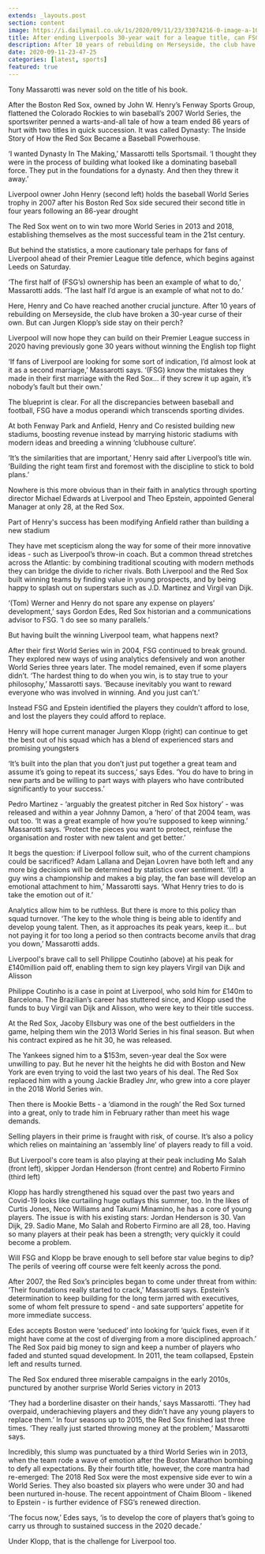 ```yaml
---
extends: _layouts.post
section: content
image: https://i.dailymail.co.uk/1s/2020/09/11/23/33074216-0-image-a-102_1599862738908.jpg 
title: After ending Liverpools 30-year wait for a league title, can FSG keep Jurgen Klopps side on top?  
description: After 10 years of rebuilding on Merseyside, the club have broken a 30-year curse after winning the Premier League title. But can Jurgen Klopps side stay on their perch? 
date: 2020-09-11-23-47-25 
categories: [latest, sports] 
featured: true 
--- 
```

Tony Massarotti was never sold on the title of his book.

After the Boston Red Sox, owned by John W. Henry’s Fenway Sports Group, flattened the Colorado Rockies to win baseball’s 2007 World Series, the sportswriter penned a warts-and-all tale of how a team ended 86 years of hurt with two titles in quick succession. It was called Dynasty: The Inside Story of How the Red Sox Became a Baseball Powerhouse.

‘I wanted Dynasty In The Making,’ Massarotti tells Sportsmail. ‘I thought they were in the process of building what looked like a dominating baseball force. They put in the foundations for a dynasty. And then they threw it away.’

Liverpool owner John Henry (second left) holds the baseball World Series trophy in 2007 after his Boston Red Sox side secured their second title in four years following an 86-year drought

The Red Sox went on to win two more World Series in 2013 and 2018, establishing themselves as the most successful team in the 21st century.

But behind the statistics, a more cautionary tale perhaps for fans of Liverpool ahead of their Premier League title defence, which begins against Leeds on Saturday.

‘The first half of (FSG’s) ownership has been an example of what to do,’ Massarotti adds. ‘The last half I’d argue is an example of what not to do.’

Here, Henry and Co have reached another crucial juncture. After 10 years of rebuilding on Merseyside, the club have broken a 30-year curse of their own. But can Jurgen Klopp’s side stay on their perch?

Liverpool will now hope they can build on their Premier League success in 2020 having previously gone 30 years without winning the English top flight

‘If fans of Liverpool are looking for some sort of indication, I’d almost look at it as a second marriage,’ Massarotti says. ‘(FSG) know the mistakes they made in their first marriage with the Red Sox... if they screw it up again, it’s nobody’s fault but their own.’

The blueprint is clear. For all the discrepancies between baseball and football, FSG have a modus operandi which transcends sporting divides.

At both Fenway Park and Anfield, Henry and Co resisted building new stadiums, boosting revenue instead by marrying historic stadiums with modern ideas and breeding a winning ‘clubhouse culture’.

‘It’s the similarities that are important,’ Henry said after Liverpool’s title win. ‘Building the right team first and foremost with the discipline to stick to bold plans.’

Nowhere is this more obvious than in their faith in analytics through sporting director Michael Edwards at Liverpool and Theo Epstein, appointed General Manager at only 28, at the Red Sox.

Part of Henry's success has been modifying Anfield rather than building a new stadium

They have met scepticism along the way for some of their more innovative ideas - such as Liverpool’s throw-in coach. But a common thread stretches across the Atlantic: by combining traditional scouting with modern methods they can bridge the divide to richer rivals. Both Liverpool and the Red Sox built winning teams by finding value in young prospects, and by being happy to splash out on superstars such as J.D. Martinez and Virgil van Dijk.

‘(Tom) Werner and Henry do not spare any expense on players’ development,’ says Gordon Edes, Red Sox historian and a communications advisor to FSG. ‘I do see so many parallels.’

But having built the winning Liverpool team, what happens next?

After their first World Series win in 2004, FSG continued to break ground. They explored new ways of using analytics defensively and won another World Series three years later. The model remained, even if some players didn’t. ‘The hardest thing to do when you win, is to stay true to your philosophy,’ Massarotti says. ‘Because inevitably you want to reward everyone who was involved in winning. And you just can’t.’

Instead FSG and Epstein identified the players they couldn’t afford to lose, and lost the players they could afford to replace.

Henry will hope current manager Jurgen Klopp (right) can continue to get the best out of his squad which has a blend of experienced stars and promising youngsters

‘It’s built into the plan that you don’t just put together a great team and assume it’s going to repeat its success,’ says Edes. ‘You do have to bring in new parts and be willing to part ways with players who have contributed significantly to your success.’

Pedro Martinez - ‘arguably the greatest pitcher in Red Sox history’ - was released and within a year Johnny Damon, a ‘hero’ of that 2004 team, was out too. ‘It was a great example of how you’re supposed to keep winning.’ Massarotti says. ‘Protect the pieces you want to protect, reinfuse the organisation and roster with new talent and get better.’

It begs the question: if Liverpool follow suit, who of the current champions could be sacrificed? Adam Lallana and Dejan Lovren have both left and any more big decisions will be determined by statistics over sentiment. ‘(If) a guy wins a championship and makes a big play, the fan base will develop an emotional attachment to him,’ Massarotti says. ‘What Henry tries to do is take the emotion out of it.’

Analytics allow him to be ruthless. But there is more to this policy than squad turnover. ‘The key to the whole thing is being able to identify and develop young talent. Then, as it approaches its peak years, keep it... but not paying it for too long a period so then contracts become anvils that drag you down,’ Massarotti adds.

Liverpool's brave call to sell Philippe Coutinho (above) at his peak for £140million paid off, enabling them to sign key players Virgil van Dijk and Alisson

Philippe Coutinho is a case in point at Liverpool, who sold him for £140m to Barcelona. The Brazilian’s career has stuttered since, and Klopp used the funds to buy Virgil van Dijk and Alisson, who were key to their title success.

At the Red Sox, Jacoby Ellsbury was one of the best outfielders in the game, helping them win the 2013 World Series in his final season. But when his contract expired as he hit 30, he was released.

The Yankees signed him to a $153m, seven-year deal the Sox were unwilling to pay. But he never hit the heights he did with Boston and New York are even trying to void the last two years of his deal. The Red Sox replaced him with a young Jackie Bradley Jnr, who grew into a core player in the 2018 World Series win.

Then there is Mookie Betts - a ‘diamond in the rough’ the Red Sox turned into a great, only to trade him in February rather than meet his wage demands.

Selling players in their prime is fraught with risk, of course. It’s also a policy which relies on maintaining an ‘assembly line’ of players ready to fill a void.

But Liverpool's core team is also playing at their peak including Mo Salah (front left), skipper Jordan Henderson (front centre) and Roberto Firmino (third left)

Klopp has hardly strengthened his squad over the past two years and Covid-19 looks like curtailing huge outlays this summer, too. In the likes of Curtis Jones, Neco Williams and Takumi Minamino, he has a core of young players. The issue is with his existing stars: Jordan Henderson is 30. Van Dijk, 29. Sadio Mane, Mo Salah and Roberto Firmino are all 28, too. Having so many players at their peak has been a strength; very quickly it could become a problem.

Will FSG and Klopp be brave enough to sell before star value begins to dip? The perils of veering off course were felt keenly across the pond.

After 2007, the Red Sox’s principles began to come under threat from within: ‘Their foundations really started to crack,’ Massarotti says. Epstein’s determination to keep building for the long term jarred with executives, some of whom felt pressure to spend - and sate supporters’ appetite for more immediate success.

Edes accepts Boston were ‘seduced’ into looking for ‘quick fixes, even if it might have come at the cost of diverging from a more disciplined approach.’ The Red Sox paid big money to sign and keep a number of players who faded and stunted squad development. In 2011, the team collapsed, Epstein left and results turned.

The Red Sox endured three miserable campaigns in the early 2010s, punctured by another surprise World Series victory in 2013

‘They had a borderline disaster on their hands,’ says Massarotti. ‘They had overpaid, underachieving players and they didn’t have any young players to replace them.’ In four seasons up to 2015, the Red Sox finished last three times. ‘They really just started throwing money at the problem,’ Massarotti says.

Incredibly, this slump was punctuated by a third World Series win in 2013, when the team rode a wave of emotion after the Boston Marathon bombing to defy all expectations. By their fourth title, however, the core mantra had re-emerged: The 2018 Red Sox were the most expensive side ever to win a World Series. They also boasted six players who were under 30 and had been nurtured in-house. The recent appointment of Chaim Bloom - likened to Epstein - is further evidence of FSG’s renewed direction.

‘The focus now,’ Edes says, ‘is to develop the core of players that’s going to carry us through to sustained success in the 2020 decade.’

Under Klopp, that is the challenge for Liverpool too.

